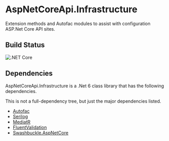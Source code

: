 # AspNetCoreApi.Infrastructure
Extension methods and Autofac modules to assist with configuration ASP.Net Core API sites.

## Build Status
![.NET Core](https://github.com/TheMagnificent11/aspnetcoreapi-infrastructure/workflows/.NET%20Core/badge.svg)

## Dependencies

AspNetCoreApi.Infrastructure is a .Net 6 class library that has the following dependencies.

This is not a full-dependency tree, but just the major dependencies listed.

- [Autofac](https://www.nuget.org/packages/autofac)
- [Serilog](https://www.nuget.org/packages/Serilog)
- [MediatR](https://www.nuget.org/packages/MediatR)
- [FluentValidation](https://www.nuget.org/packages/FluentValidation)
- [Swashbuckle.AspNetCore](https://www.nuget.org/packages/Swashbuckle.AspNetCore)
